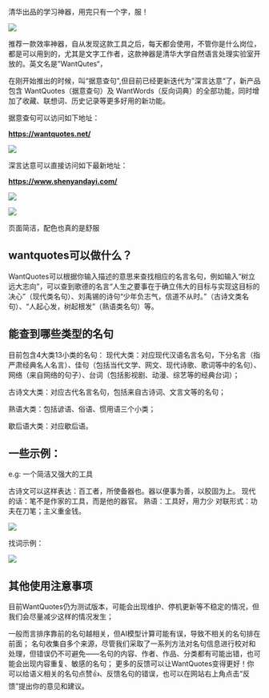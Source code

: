 清华出品的学习神器，用完只有一个字，服！


![](https://files.mdnice.com/user/46581/221fa610-8ee3-4387-9df5-baba1477ca2a.png)


推荐一款效率神器，自从发现这款工具之后，每天都会使用，不管你是什么岗位，都是可以用到的，尤其是文字工作者，这款神器是清华大学自然语言处理实验室开放的。英文名是”WantQutes“，

在刚开始推出的时候，叫“据意查句",但目前已经更新迭代为”深言达意“了，新产品包含 WantQuotes（据意查句）及 WantWords（反向词典）的全部功能，同时增加了收藏、联想词、历史记录等更多好用的新功能。

据意查句可以访问如下地址：

**https://wantquotes.net/**


![](https://files.mdnice.com/user/46581/ee3ac5d4-41b8-4de6-adc8-c39061643ddb.png)


深言达意可以直接访问如下最新地址：

**https://www.shenyandayi.com/**


![](https://files.mdnice.com/user/46581/1b38b2fa-cc77-4bf5-aa8a-46cd8a1f0321.png)


![](https://files.mdnice.com/user/46581/847328ad-3959-4f2f-9530-a640ff52fbea.png)


页面简洁，配色也真的是舒服


## wantquotes可以做什么？

WantQuotes可以根据你输入描述的意思来查找相应的名言名句，例如输入“树立远大志向”，可以查到歌德的名言“人生之要事在于确立伟大的目标与实现这目标的决心”（现代类名句）、刘禹锡的诗句“少年负志气，信道不从时。”（古诗文类名句）、“人起心发，树起根发”（熟语类名句）等。

## 能查到哪些类型的名句

目前包含4大类13小类的名句：
现代大类：对应现代汉语名言名句，下分名言（指严肃经典名人名言）、佳句（包括当代文学、网文、现代诗歌、歌词等中的名句）、网络（来自网络的句子）、台词（包括影视剧、动漫、综艺等的经典台词）；

古诗文大类：对应古代名言名句，包括来自古诗词、文言文等的名句；

熟语大类：包括谚语、俗语、惯用语三个小类；

歇后语大类：对应歇后语。




## 一些示例：

e.g: 一个简洁又强大的工具

古诗文可以这样表达：百工者，所使备器也。器以便事为善，以胶固为上。
现代的话：笔不是作家的工具，而是他的器官。
熟语：工具好，用力少
对联形式：功夫在刀笔；主义重金钱。


![](https://files.mdnice.com/user/46581/d81645fe-2d07-4184-8fee-12a46475e21d.png)

找词示例：


![](https://files.mdnice.com/user/46581/ae3d337f-b1d4-4857-879c-b56aa5120752.png)



## 其他使用注意事项

目前WantQuotes仍为测试版本，可能会出现维护、停机更新等不稳定的情况，但我们会尽量减少这样的情况发生；

一般而言排序靠前的名句越相关，但AI模型计算可能有误，导致不相关的名句排在前面；
名句收集自多个来源，尽管我们采取了一系列方法对名句信息进行校对和处理，但错误仍不可避免——名句的内容、作者、作品、分类都有可能出错，也可能会出现内容重复、敏感的名句；
更多的反馈可以让WantQuotes变得更好！你可以给语义相关的名句点赞👍、反馈名句的错误，也可以在网站右上角点击“反馈”提出你的意见和建议。



